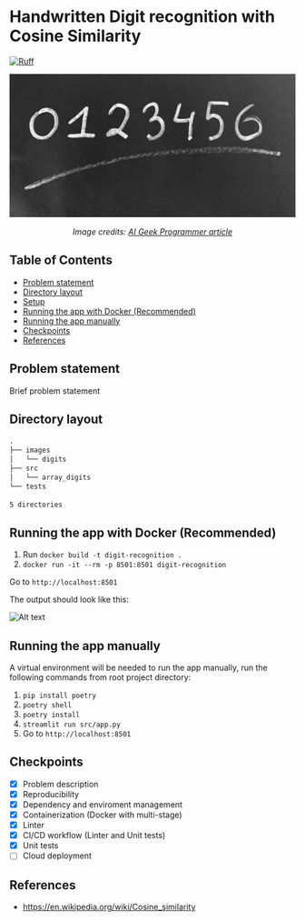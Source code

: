 # Handwritten Digit recognition with Cosine Similarity

[![Ruff](https://img.shields.io/endpoint?url=https://raw.githubusercontent.com/astral-sh/ruff/main/assets/badge/v2.json)](https://github.com/astral-sh/ruff)

![Alt text](./images/cover.jpg)
<p align="center">
  <i>Image credits: <a href='https://aigeekprogrammer.com/keras-python-mnist-handwritten-digit-recognition/'>AI Geek Programmer article</a></i>
</p>

## Table of Contents

* [Problem statement](#problem-statement)
* [Directory layout](#directory-layout)
* [Setup](#setup)
* [Running the app with Docker (Recommended)](#running-the-app-with-docker-recommended)
* [Running the app manually](#running-the-app-manually)
* [Checkpoints](#checkpoints)
* [References](#references)

## Problem statement

Brief problem statement

## Directory layout

```
.
├── images
│   └── digits
├── src
│   └── array_digits
└── tests

5 directories
```

## Running the app with Docker (Recommended)

1. Run `docker build -t digit-recognition .` 
2. `docker run -it --rm -p 8501:8501 digit-recognition`

Go to `http://localhost:8501`

The output should look like this:

![Alt text](./images/app.png)

## Running the app manually

A virtual environment will be needed to run the app manually, run the following commands from root project directory:

1. `pip install poetry`
2. `poetry shell`
3. `poetry install`
7. `streamlit run src/app.py`
8. Go to `http://localhost:8501`

## Checkpoints

- [x] Problem description
- [x] Reproducibility
- [x] Dependency and enviroment management
- [x] Containerization (Docker with multi-stage)
- [x] Linter
- [x] CI/CD workflow (Linter and Unit tests)
- [x] Unit tests
- [ ] Cloud deployment

## References

* https://en.wikipedia.org/wiki/Cosine_similarity